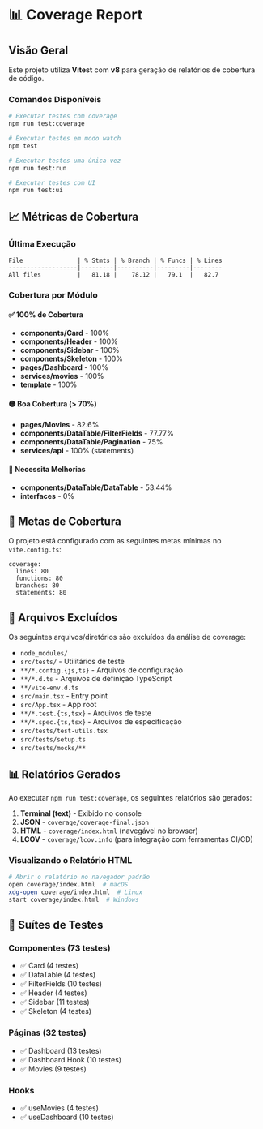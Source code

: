 # 📊 Coverage Report

## Visão Geral

Este projeto utiliza **Vitest** com **v8** para geração de relatórios de cobertura de código.

### Comandos Disponíveis

```bash
# Executar testes com coverage
npm run test:coverage

# Executar testes em modo watch
npm test

# Executar testes uma única vez
npm run test:run

# Executar testes com UI
npm run test:ui
```

## 📈 Métricas de Cobertura

### Última Execução

```
File               | % Stmts | % Branch | % Funcs | % Lines
-------------------|---------|----------|---------|--------
All files          |   81.18 |    78.12 |   79.1  |   82.7
```

### Cobertura por Módulo

#### ✅ 100% de Cobertura

- **components/Card** - 100%
- **components/Header** - 100%
- **components/Sidebar** - 100%
- **components/Skeleton** - 100%
- **pages/Dashboard** - 100%
- **services/movies** - 100%
- **template** - 100%

#### 🟡 Boa Cobertura (> 70%)

- **pages/Movies** - 82.6%
- **components/DataTable/FilterFields** - 77.77%
- **components/DataTable/Pagination** - 75%
- **services/api** - 100% (statements)

#### 🔴 Necessita Melhorias

- **components/DataTable/DataTable** - 53.44%
- **interfaces** - 0%

## 🎯 Metas de Cobertura

O projeto está configurado com as seguintes metas mínimas no `vite.config.ts`:

```text
coverage:
  lines: 80
  functions: 80
  branches: 80
  statements: 80
```

## 📁 Arquivos Excluídos

Os seguintes arquivos/diretórios são excluídos da análise de coverage:

- `node_modules/`
- `src/tests/` - Utilitários de teste
- `**/*.config.{js,ts}` - Arquivos de configuração
- `**/*.d.ts` - Arquivos de definição TypeScript
- `**/vite-env.d.ts`
- `src/main.tsx` - Entry point
- `src/App.tsx` - App root
- `**/*.test.{ts,tsx}` - Arquivos de teste
- `**/*.spec.{ts,tsx}` - Arquivos de especificação
- `src/tests/test-utils.tsx`
- `src/tests/setup.ts`
- `src/tests/mocks/**`

## 📊 Relatórios Gerados

Ao executar `npm run test:coverage`, os seguintes relatórios são gerados:

1. **Terminal (text)** - Exibido no console
2. **JSON** - `coverage/coverage-final.json`
3. **HTML** - `coverage/index.html` (navegável no browser)
4. **LCOV** - `coverage/lcov.info` (para integração com ferramentas CI/CD)

### Visualizando o Relatório HTML

```bash
# Abrir o relatório no navegador padrão
open coverage/index.html  # macOS
xdg-open coverage/index.html  # Linux
start coverage/index.html  # Windows
```

## 🧪 Suítes de Testes

### Componentes (73 testes)

- ✅ Card (4 testes)
- ✅ DataTable (4 testes)
- ✅ FilterFields (10 testes)
- ✅ Header (4 testes)
- ✅ Sidebar (11 testes)
- ✅ Skeleton (4 testes)

### Páginas (32 testes)

- ✅ Dashboard (13 testes)
- ✅ Dashboard Hook (10 testes)
- ✅ Movies (9 testes)

### Hooks

- ✅ useMovies (4 testes)
- ✅ useDashboard (10 testes)
